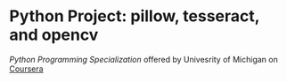 # Python Project: pillow, tesseract, and opencv
*Python Programming Specialization* offered by Univesrity of Michigan on [Coursera](https://www.coursera.org/learn/python-project)

